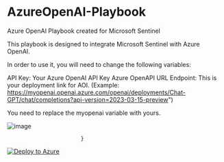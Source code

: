 # AzureOpenAI-Playbook
Azure OpenAI Playbook created for Microsoft Sentinel

This playbook is designed to integrate Microsoft Sentinel with Azure OpenAI.

In order to use it, you will need to change the following variables:

API Key: Your Azure OpenAI API Key
Azure OpenAPI URL Endpoint: This is your deployment link for AOI.
(Example: https://myopenai.openai.azure.com/openai/deployments/Chat-GPT/chat/completions?api-version=2023-03-15-preview")

You need to replace the myopenai variable with yours. 

![image](https://github.com/ml58158/AzureOpenAI-Playbook/assets/11156002/ee7f7cf0-4b97-42b4-8d46-1dc2ee04a371)

                            }

[![Deploy to Azure](https://aka.ms/deploytoazurebutton)](https://portal.azure.com/#create/Microsoft.Template/uri/https%3A%2F%2Fraw.githubusercontent.com%2Fml58158%2FAzureOpenAI-Playbook%2Fmain%2Fazuredeploy.json)


